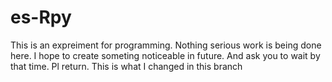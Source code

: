 # es-Rpy
This is an expreiment for programming.
Nothing serious work is being done here.
I hope to create someting noticeable in future.
And ask you to wait by that time.
Pl return.
This is what I changed in this branch
